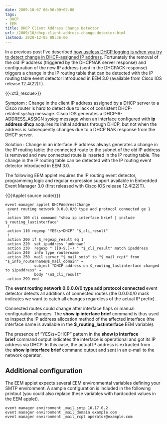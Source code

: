 ```yaml
---
date: 2009-10-07 06:56:00+02:00
tags:
- DHCP
- EEM
title: DHCP Client Address Change Detector
url: /2009/10/dhcp-client-address-change-detector.html
lastmod: 2020-12-05 08:36:00
---
```

In a previous post I've described [how useless DHCP logging is when you try to detect change in DHCP-assigned IP address](/2009/09/dhcp-logging-in-cisco-ios-is-nightmare.html). Fortunately the removal of the old IP address (triggered by the DHCPNAK server response) and configuration of the new IP address (sent in the DHCPACK response) triggers a change in the IP routing table that can be detected with the IP routing table event detector introduced in EEM 3.0 (available from Cisco IOS release 12.4(22)T).
<!--more-->
{{<ct3_rescue>}}

Symptom
: Change in the client IP address assigned by a DHCP server to a Cisco router is hard to detect due to lack of consistent DHCP-related <em>syslog</em> message. Cisco IOS generates a DHCP-6-ADDRESS_ASSIGN <em>syslog</em> message when an interface configured with <strong>ip address dhcp</strong> acquires its initial address through DHCP, but not when the address is subsequently changes due to a DHCP NAK response from the DHCP server.

Solution
: Change in an interface IP address always generates a change in the IP routing table: the connected route to the subnet of the old IP address is removed and new connected route is inserted in the IP routing table. The change in the IP routing table can be detected with the IP routing event detector introduced in EEM 3.0.

The following EEM applet requires the IP routing event detector, programming logic and regular expression support available in Embedded Event Manager 3.0 (first released with Cisco IOS release 12.4(22)T).

{{<cc>}}Applet source code{{</cc>}}
```
event manager applet DHCPAddressChange
 event routing network 0.0.0.0/0 type add protocol connected ge 1
 !
 action 100 cli command "show ip interface brief | include $_routing_lastinterface"
 !
 action 110 regexp "YES\s+DHCP" "$_cli_result"
 !
 action 200 if $_regexp_result eq 1
 action 220  set ipaddress "unknown"
 action 230  regexp " ([0-9.]+) " "$_cli_result" match ipaddress
 action 240  info type routername
 action 250  mail server "$_mail_smtp" to "$_mail_rcpt" from "$_info_routername@$_mail_domain" →
             subject "DHCP address on $_routing_lastinterface changed to $ipaddress" →
             body "\n$_cli_result"
 action 299 end 
```

The **event routing network 0.0.0.0/0 type add protocol connected** event detector detects all additions of connected routes (the 0.0.0.0/0 mask indicates we want to catch all changes regardless of the actual IP prefix).

Connected routes could change after interface flaps or manual configuration changes. The **show ip interface brief** command is thus used to inspect the IP address allocation method of the affected interface (the interface name is available in the **$\_routing\_lastinterface** EEM variable).

The presence of “YES\\s+DHCP” pattern in the **show ip interface brief** command output indicates the interface is operational and got its IP address via DHCP. In this case, the actual IP address is extracted from the **show ip interface brief** command output and sent in an e-mail to the network operator.

## Additional configuration

The EEM applet expects several EEM environmental variables defining your SMTP environment. A sample configuration is included in the following printout (you could also replace these variables with hardcoded values in the EEM applet).

```
event manager environment _mail_smtp 10.17.0.2
event manager environment _mail_domain example.com
event manager environment _mail_rcpt operator@example.com
```

